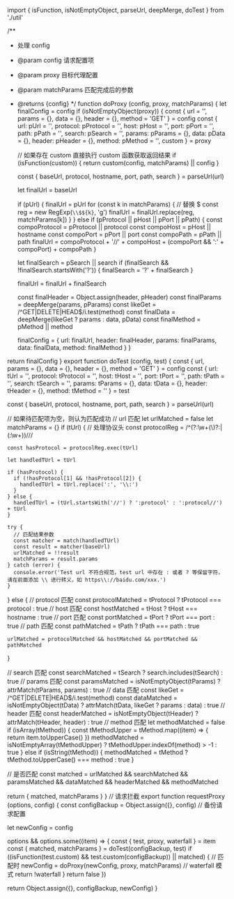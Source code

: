 import {
  isFunction,
  isNotEmptyObject,
  parseUrl,
  deepMerge,
  doTest
} from './util'

/**
 * 处理 config
 * @param config 请求配置项
 * @param proxy 目标代理配置
 * @param matchParams 匹配完成后的参数
 * @returns {config}
 */
function doProxy (config, proxy, matchParams) {
  let finalConfig = config
  if (isNotEmptyObject(proxy)) {
    const { url = '', params = {}, data = {}, header = {}, method = 'GET' } = config
    const {
      url: pUrl = '',
      protocol: pProtocol = '',
      host: pHost = '',
      port: pPort = '',
      path: pPath = '',
      search: pSearch = '',
      params: pParams = {},
      data: pData = {},
      header: pHeader = {},
      method: pMethod = '',
      custom
    } = proxy

    // 如果存在 custom 直接执行 custom 函数获取返回结果
    if (isFunction(custom)) {
      return custom(config, matchParams) || config
    }

    const { baseUrl, protocol, hostname, port, path, search } = parseUrl(url)

    let finalUrl = baseUrl

    if (pUrl) {
      finalUrl = pUrl
      for (const k in matchParams) {
        // 替换 $
        const reg = new RegExp(`\\$${k}`, 'g')
        finalUrl = finalUrl.replace(reg, matchParams[k])
      }
    } else if (pProtocol || pHost || pPort || pPath) {
      const compoProtocol = pProtocol || protocol
      const compoHost = pHost || hostname
      const compoPort = pPort || port
      const compoPath = pPath || path
      finalUrl = compoProtocol + '//' + compoHost + (compoPort && ':' + compoPort) + compoPath
    }

    let finalSearch = pSearch || search
    if (finalSearch && !finalSearch.startsWith('?')) {
      finalSearch = '?' + finalSearch
    }

    finalUrl = finalUrl + finalSearch

    const finalHeader = Object.assign(header, pHeader)
    const finalParams = deepMerge(params, pParams)
    const likeGet = /^GET|DELETE|HEAD$/i.test(method)
    const finalData = deepMerge(likeGet ? params : data, pData)
    const finalMethod = pMethod || method

    finalConfig = {
      url: finalUrl,
      header: finalHeader,
      params: finalParams,
      data: finalData,
      method: finalMethod
    }
  }

  return finalConfig
}
export function doTest (config, test) {
  const { url, params = {}, data = {}, header = {}, method = 'GET' } = config
  const {
    url: tUrl = '',
    protocol: tProtocol = '',
    host: tHost = '',
    port: tPort = '',
    path: tPath = '',
    search: tSearch = '',
    params: tParams = {},
    data: tData = {},
    header: tHeader = {},
    method: tMethod = ''
  } = test

  const { baseUrl, protocol, hostname, port, path, search } = parseUrl(url)

  // 如果待匹配项为空，则认为匹配成功
  // url 匹配
  let urlMatched = false
  let matchParams = {}
  if (tUrl) {
    // 处理协议头
    const protocolReg = /^(?:\w+(\\)?:|(:\w+))\/\//

    const hasProtocol = protocolReg.exec(tUrl)

    let handledTUrl = tUrl

    if (hasProtocol) {
      if (!hasProtocol[1] && !hasProtocol[2]) {
        handledTUrl = tUrl.replace(':', '\\:')
      }
    } else {
      handledTUrl = (tUrl.startsWith('//') ? ':protocol' : ':protocol//') + tUrl
    }

    try {
      // 匹配结果参数
      const matcher = match(handledTUrl)
      const result = matcher(baseUrl)
      urlMatched = !!result
      matchParams = result.params
    } catch (error) {
      console.error('Test url 不符合规范，test url 中存在 : 或者 ? 等保留字符，请在前面添加 \\ 进行转义，如 https\\://baidu.com/xxx.')
    }
  } else {
    // protocol 匹配
    const protocolMatched = tProtocol ? tProtocol === protocol : true
    // host 匹配
    const hostMatched = tHost ? tHost === hostname : true
    // port 匹配
    const portMatched = tPort ? tPort === port : true
    // path 匹配
    const pathMatched = tPath ? tPath === path : true

    urlMatched = protocolMatched && hostMatched && portMatched && pathMatched
  }

  // search 匹配
  const searchMatched = tSearch ? search.includes(tSearch) : true
  // params 匹配
  const paramsMatched = isNotEmptyObject(tParams) ? attrMatch(tParams, params) : true
  // data 匹配
  const likeGet = /^GET|DELETE|HEAD$/i.test(method)
  const dataMatched = isNotEmptyObject(tData) ? attrMatch(tData, likeGet ? params : data) : true
  // header 匹配
  const headerMatched = isNotEmptyObject(tHeader) ? attrMatch(tHeader, header) : true
  // method 匹配
  let methodMatched = false
  if (isArray(tMethod)) {
    const tMethodUpper = tMethod.map((item) => {
      return item.toUpperCase()
    })
    methodMatched = isNotEmptyArray(tMethodUpper) ? tMethodUpper.indexOf(method) > -1 : true
  } else if (isString(tMethod)) {
    methodMatched = tMethod ? tMethod.toUpperCase() === method : true
  }

  // 是否匹配
  const matched = urlMatched && searchMatched && paramsMatched && dataMatched && headerMatched && methodMatched

  return {
    matched,
    matchParams
  }
}
// 请求拦截
export function requestProxy (options, config) {
  const configBackup = Object.assign({}, config) // 备份请求配置

  let newConfig = config

  options && options.some((item) => {
    const { test, proxy, waterfall } = item
    const { matched, matchParams } = doTest(configBackup, test)
    if ((isFunction(test.custom) && test.custom(configBackup)) || matched) {
      // 匹配时
      newConfig = doProxy(newConfig, proxy, matchParams)
      // waterfall 模式
      return !waterfall
    }
    return false
  })

  return Object.assign({}, configBackup, newConfig)
}
